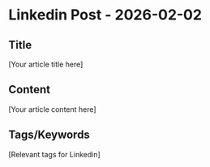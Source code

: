 # Linkedin Post - 2026-02-02

## Title
[Your article title here]

## Content
[Your article content here]

## Tags/Keywords
[Relevant tags for Linkedin]
